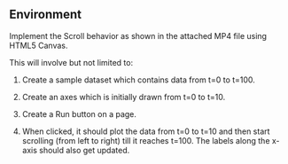 ## Environment 

Implement the Scroll behavior as shown in the attached MP4 file using HTML5 Canvas.

 

This will involve but not limited to:

1) Create a sample dataset which contains data from t=0 to t=100.

2) Create an axes which is initially drawn from t=0 to t=10.

3) Create a Run button on a page.

4) When clicked, it should plot the data from t=0 to t=10 and then start scrolling (from left to right) till it reaches t=100. The labels along the x-axis should also get updated.
